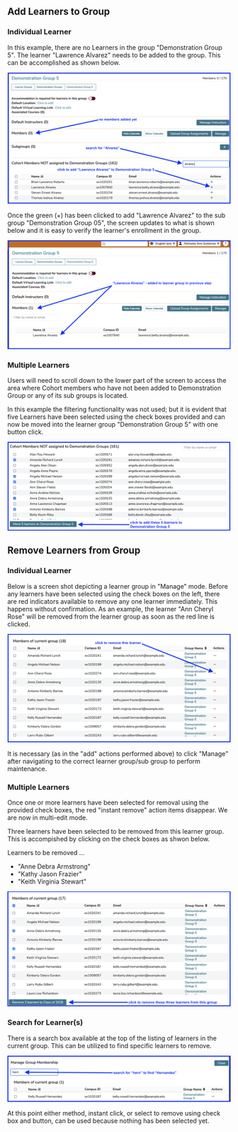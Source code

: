 ## Add Learners to Group

### Individual Learner

In this example, there are no Learners in the group "Demonstration Group 5". The learner "Lawrence Alvarez" needs to be added to the group. This can be accomplished as shown below.

![No learners yet](../../images/edit_learner_group/group_membership/no_learners_yet.png)

Once the green (+) has been clicked to add "Lawrence Alvarez" to the sub group "Demonstration Group 05", the screen updates to what is shown below and it is easy to verify the learner's enrollment in the group.

![Added to the Learner Group](../../images/edit_learner_group/group_membership/learner_added.png)

### Multiple Learners

Users will need to scroll down to the lower part of the screen to access the area where Cohort members who have not been added to Demonstration Group or any of its sub groups is located.

In this example the filtering functionality was not used; but it is evident that five Learners have been selected using the check boxes provided and can now be moved into the learner group "Demonstration Group 5" with one button click.

![Add multiple learners](../../images/edit_learner_group/group_membership/add_multiple_Learners.png)

## Remove Learners from Group

### Individual Learner
Below is a screen shot depicting a learner group in "Manage" mode. Before any learners have been selected using the check boxes on the left, there are red indicators available to remove any one learner immediately. This happens without confirmation. As an example, the learner "Ann Cheryl Rose" will be removed from the learner group as soon as the red line is clicked.

![Remove one learner](../../images/edit_learner_group/group_membership/remove_one_learner.png)

It is necessary (as in the "add" actions performed above) to click "Manage" after navigating to the correct learner group/sub group to perform maintenance.

### Multiple Learners

Once one or more learners have been selected for removal using the provided check boxes, the red "instant remove" action items disappear. We are now in multi-edit mode. 

Three learners have been selected to be removed from this learner group. This is accompished by clicking on the check boxes as shwon below.

Learners to be removed ...
* "Anne Debra Armstrong"
* "Kathy Jason Frazier"
* "Keith Virginia Stewart"

![Remove multiple learners](../../images/edit_learner_group/group_membership/remove_multiple_learners.png)

### Search for Learner(s)

There is a search box available at the top of the listing of learners in the current group. This can be utilized to find specific learners to remove.

![search for learner to remove](../../images/edit_learner_group/group_membership/search_for_learners.png)

At this point either method, instant click, or select to remove using check box and button, can be used because nothing has been selected yet.


